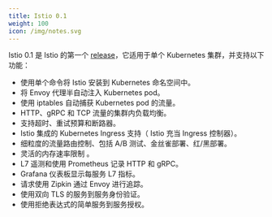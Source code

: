 ```yaml
---
title: Istio 0.1
weight: 100
icon: /img/notes.svg
---
```


Istio 0.1 是 Istio 的第一个 [release](https://github.com/istio/istio/releases)，它适用于单个 Kubernetes 集群，并支持以下功能：

- 使用单个命令将 Istio 安装到 Kubernetes 命名空间中。
- 将 Envoy 代理半自动注入 Kubernetes pod。
- 使用 iptables 自动捕获 Kubernetes pod 的流量。
- HTTP、gRPC 和 TCP 流量的集群内负载均衡。
- 支持超时、重试预算和断路器。
- Istio 集成的 Kubernetes Ingress 支持（ Istio 充当 Ingress 控制器）。
- 细粒度的流量路由控制、包括 A/B 测试、金丝雀部署、红/黑部署。
- 灵活的内存速率限制 。
- L7 遥测和使用 Prometheus 记录 HTTP 和 gRPC。
- Grafana 仪表板显示每服务 L7 指标。
- 请求使用 Zipkin 通过 Envoy 进行追踪。
- 使用双向 TLS 的服务到服务身份验证。
- 使用拒绝表达式的简单服务到服务授权。
